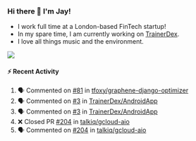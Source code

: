 ### Hi there 👋 I'm Jay!
* I work full time at a London-based FinTech startup!
* In my spare time, I am currently working on [TrainerDex](https://www.github.com/TrainerDex).
* I love all things music and the environment.

[<img src="https://github-readme-stats.vercel.app/api/wakatime?username=TurnrDev&layout=compact&custom_title=Last 7 Days Language Breakdown" />](https://wakatime.com/@TurnrDev)  

#### :zap: Recent Activity
<!--START_SECTION:activity-->
1. 🗣 Commented on [#81](https://github.com/tfoxy/graphene-django-optimizer/issues/81) in [tfoxy/graphene-django-optimizer](https://github.com/tfoxy/graphene-django-optimizer)
2. 🗣 Commented on [#3](https://github.com/TrainerDex/AndroidApp/issues/3) in [TrainerDex/AndroidApp](https://github.com/TrainerDex/AndroidApp)
3. 🗣 Commented on [#3](https://github.com/TrainerDex/AndroidApp/issues/3) in [TrainerDex/AndroidApp](https://github.com/TrainerDex/AndroidApp)
4. ❌ Closed PR [#204](https://github.com/talkiq/gcloud-aio/pull/204) in [talkiq/gcloud-aio](https://github.com/talkiq/gcloud-aio)
5. 🗣 Commented on [#204](https://github.com/talkiq/gcloud-aio/issues/204) in [talkiq/gcloud-aio](https://github.com/talkiq/gcloud-aio)
<!--END_SECTION:activity-->
